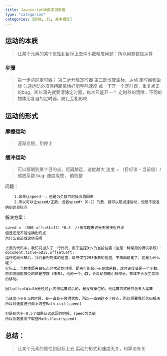 ```yaml
---
title: Javascript动画实现原理
type: "categories"
categories: [前端, JS, 基本概念]
---
```


## 运动的本质
> 让某个元素的某个属性到目标上去中小数精度问题：所以用整数做运算

### 步骤
> 第一步清除定时器；
第二步开启定时器
第三部改变坐标，运动
定时器和坐标
匀速运动必须保持距离恰好能整除速度
点一下开一个定时器，重复点击的bug，所以事先就要清除定时器，每次只能开一个
定时器的清除：不同的物体用各自的定时器，防止互相影响

## 运动的形式

###  摩擦运动
> 逐渐变慢，到停止

### 缓冲运动
> 可以精确到某个目的点，距离越远，速度越大
> 速度 = （目标值 - 当前值）/缩放系数
> bug: 速度取整， 值取整

问题：
```
	1.如果让speed--，但是为负数的时候会跑回来
	2.所以可以让speed/正数，或者speed*（0-1）的数，就可以是减速运动，但是不能准确到达目标点
```

解决方案：
```
speed = （500-offsetLeft）*0.8  //按常理来说是无限接近终点
但是还是不能准确到终点
为什么会造成这情况呢
```
```
上面的代码中，我们只加入了一行代码，用于监控Div的当前位置（这是一种常用的调试手段）：
document.title=oDiv.offsetLeft;
运行这段代码后，我们看到物体的位置，最终停在293像素的位置，不再向前走了，这是为什么呢？
实际上，当物体距离目标点非常近的时候，距离可能会小于缩放系数，这时速度会是一个小数。而浏览器能接受的都是整数（像素），给他一个小数，会自动忽略小数部分，物体不会发生实际的移动。

因为offsetWidth是经过js内部运算过后的，是没有单位的，他运算方式是四舍五入运算

当速度小于0.5的时候，会一直处于舍得状态，所以一直到达不了终点，所以需要我们代码解决
所以对速度进行向上取整Math.ceil(speed)

但是到大于-0.5了如果从远返回的时候，speed为负值
所以负数要向下取整Math.floor(speed)
```
## 总结：
> 让某个元素的属性到目标上去
> 运动的形式和速度无关，和算法有关